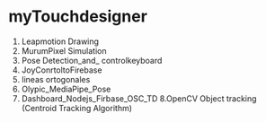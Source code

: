 # myTouchdesigner
1. Leapmotion Drawing
2. MurumPixel Simulation
3. Pose Detection_and_ controlkeyboard
4. JoyConrtoltoFirebase
5. lineas ortogonales
6. Olypic_MediaPipe_Pose
7. Dashboard_Nodejs_Firbase_OSC_TD
8.OpenCV Object tracking (Centroid Tracking Algorithm)
